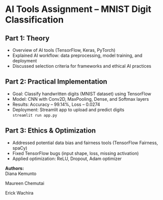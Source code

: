# AI Tools Assignment – MNIST Digit Classification

## Part 1: Theory
- Overview of AI tools (TensorFlow, Keras, PyTorch)
- Explained AI workflow: data preprocessing, model training, and deployment
- Discussed selection criteria for frameworks and ethical AI practices

## Part 2: Practical Implementation
- Goal: Classify handwritten digits (MNIST dataset) using TensorFlow
- Model: CNN with Conv2D, MaxPooling, Dense, and Softmax layers
- Results: Accuracy – 99.14%, Loss – 0.0274
- Deployment: Streamlit app to upload and predict digits  
  `streamlit run app.py`

## Part 3: Ethics & Optimization
- Addressed potential data bias and fairness tools (TensorFlow Fairness, spaCy)
- Fixed TensorFlow bugs (input shape, loss, missing activation)
- Applied optimization: ReLU, Dropout, Adam optimizer

**Authors:**  
Diana Kemunto  

Maureen Chemutai

Erick Wachira
